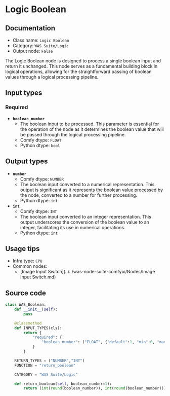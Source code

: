 # Logic Boolean
## Documentation
- Class name: `Logic Boolean`
- Category: `WAS Suite/Logic`
- Output node: `False`

The Logic Boolean node is designed to process a single boolean input and return it unchanged. This node serves as a fundamental building block in logical operations, allowing for the straightforward passing of boolean values through a logical processing pipeline.
## Input types
### Required
- **`boolean_number`**
    - The boolean input to be processed. This parameter is essential for the operation of the node as it determines the boolean value that will be passed through the logical processing pipeline.
    - Comfy dtype: `FLOAT`
    - Python dtype: `bool`
## Output types
- **`number`**
    - Comfy dtype: `NUMBER`
    - The boolean input converted to a numerical representation. This output is significant as it represents the boolean value processed by the node, converted to a number for further processing.
    - Python dtype: `int`
- **`int`**
    - Comfy dtype: `INT`
    - The boolean input converted to an integer representation. This output underscores the conversion of the boolean value to an integer, facilitating its use in numerical operations.
    - Python dtype: `int`
## Usage tips
- Infra type: `CPU`
- Common nodes:
    - [Image Input Switch](../../was-node-suite-comfyui/Nodes/Image Input Switch.md)



## Source code
```python
class WAS_Boolean:
    def __init__(self):
        pass

    @classmethod
    def INPUT_TYPES(cls):
        return {
            "required": {
                "boolean_number": ("FLOAT", {"default":1, "min":0, "max":1, "step":1}),
            }
        }

    RETURN_TYPES = ("NUMBER","INT")
    FUNCTION = "return_boolean"

    CATEGORY = "WAS Suite/Logic"

    def return_boolean(self, boolean_number=1):
        return (int(round(boolean_number)), int(round(boolean_number)))

```
